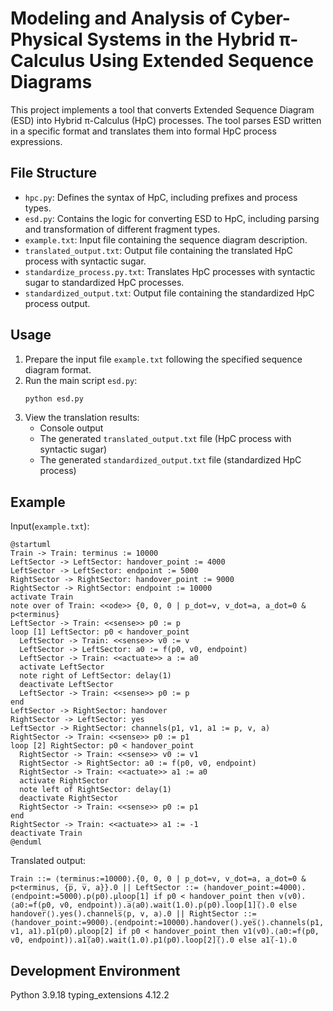 # Modeling and Analysis of Cyber-Physical Systems in the Hybrid π-Calculus Using Extended Sequence Diagrams
This project implements a tool that converts Extended Sequence Diagram (ESD) into Hybrid π-Calculus (HpC) processes. The tool parses ESD written in a specific format and translates them into formal HpC process expressions.

## File Structure

- `hpc.py`: Defines the syntax of HpC, including prefixes and process types.
- `esd.py`: Contains the logic for converting ESD to HpC, including parsing and transformation of different fragment types.
- `example.txt`: Input file containing the sequence diagram description.
- `translated_output.txt`: Output file containing the translated HpC process with syntactic sugar.
- `standardize_process.py.txt`: Translates HpC processes with syntactic sugar to standardized HpC processes.
- `standardized_output.txt`: Output file containing the standardized HpC process output.

## Usage

1. Prepare the input file `example.txt` following the specified sequence diagram format.
2. Run the main script `esd.py`:
   ```bash
   python esd.py
   ```
3. View the translation results:
   - Console output
   - The generated `translated_output.txt` file (HpC process with syntactic sugar)
   - The generated `standardized_output.txt` file (standardized HpC process)

## Example

Input(`example.txt`):
```
@startuml
Train -> Train: terminus := 10000
LeftSector -> LeftSector: handover_point := 4000
LeftSector -> LeftSector: endpoint := 5000
RightSector -> RightSector: handover_point := 9000
RightSector -> RightSector: endpoint := 10000
activate Train
note over of Train: <<ode>> {0, 0, 0 | p_dot=v, v_dot=a, a_dot=0 & p<terminus}
LeftSector -> Train: <<sense>> p0 := p
loop [1] LeftSector: p0 < handover_point
  LeftSector -> Train: <<sense>> v0 := v
  LeftSector -> LeftSector: a0 := f(p0, v0, endpoint)
  LeftSector -> Train: <<actuate>> a := a0
  activate LeftSector
  note right of LeftSector: delay(1)
  deactivate LeftSector
  LeftSector -> Train: <<sense>> p0 := p
end
LeftSector -> RightSector: handover
RightSector -> LeftSector: yes
LeftSector -> RightSector: channels(p1, v1, a1 := p, v, a)
RightSector -> Train: <<sense>> p0 := p1
loop [2] RightSector: p0 < handover_point
  RightSector -> Train: <<sense>> v0 := v1
  RightSector -> RightSector: a0 := f(p0, v0, endpoint)
  RightSector -> Train: <<actuate>> a1 := a0
  activate RightSector
  note left of RightSector: delay(1)
  deactivate RightSector
  RightSector -> Train: <<sense>> p0 := p1
end
RightSector -> Train: <<actuate>> a1 := -1
deactivate Train
@enduml
```

Translated output:
```
Train ::= ⟨terminus:=10000⟩.{0, 0, 0 | p_dot=v, v_dot=a, a_dot=0 & p<terminus, {p̅, v̅, a}}.0 || LeftSector ::= ⟨handover_point:=4000⟩.⟨endpoint:=5000⟩.p(p0).μloop[1] if p0 < handover_point then v(v0).⟨a0:=f(p0, v0, endpoint)⟩.a̅⟨a0⟩.wait(1.0).p(p0).loop[1]̅⟨⟩.0 else handover̅⟨⟩.yes().channels̅⟨p, v, a⟩.0 || RightSector ::= ⟨handover_point:=9000⟩.⟨endpoint:=10000⟩.handover().yes̅⟨⟩.channels(p1, v1, a1).p1(p0).μloop[2] if p0 < handover_point then v1(v0).⟨a0:=f(p0, v0, endpoint)⟩.a1̅⟨a0⟩.wait(1.0).p1(p0).loop[2]̅⟨⟩.0 else a1̅⟨-1⟩.0
```

## Development Environment

Python 3.9.18
typing_extensions   4.12.2
